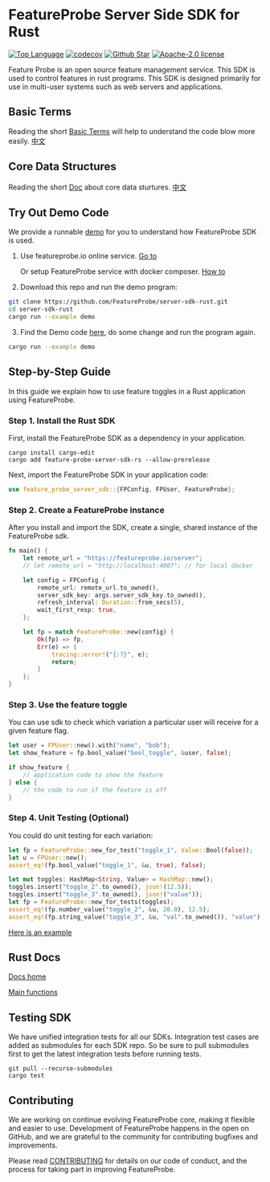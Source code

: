 # FeatureProbe Server Side SDK for Rust

[![Top Language](https://img.shields.io/github/languages/top/FeatureProbe/server-sdk-rust)](https://github.com/FeatureProbe/server-sdk-rust/search?l=rust)
[![codecov](https://codecov.io/gh/featureprobe/server-sdk-rust/branch/main/graph/badge.svg?token=TAN3AU4CK2)](https://codecov.io/gh/featureprobe/server-sdk-rust)
[![Github Star](https://img.shields.io/github/stars/FeatureProbe/server-sdk-rust)](https://github.com/FeatureProbe/server-sdk-rust/stargazers)
[![Apache-2.0 license](https://img.shields.io/github/license/FeatureProbe/FeatureProbe)](https://github.com/FeatureProbe/FeatureProbe/blob/main/LICENSE)

Feature Probe is an open source feature management service. This SDK is used to control features in rust programs. This
SDK is designed primarily for use in multi-user systems such as web servers and applications.

## Basic Terms

Reading the short [Basic Terms](https://github.com/FeatureProbe/FeatureProbe/blob/main/BASIC_TERMS.md) will help to understand the code blow more easily.  [中文](https://github.com/FeatureProbe/FeatureProbe/blob/main/BASIC_TERMS_CN.md)

## Core Data Structures

Reading the short [Doc](https://github.com/FeatureProbe/feature-probe-docs/blob/b8c55a35c771e4223469f1b121f8b78ab3d9bc22/docs/sdk/sdk-introduction.md?plain=1#L13-L34) about core data sturtures. [中文](https://github.com/FeatureProbe/feature-probe-docs/blob/b8c55a35c771e4223469f1b121f8b78ab3d9bc22/i18n/zh-CN/docusaurus-plugin-content-docs/current/sdk/sdk-introduction.md?plain=1#L14-L35)

## Try Out Demo Code

We provide a runnable [demo](https://github.com/FeatureProbe/server-sdk-rust/tree/main/examples) for you to understand how FeatureProbe SDK is used.

1. Use featureprobe.io online service. [Go to](https://featureprobe.io/login)
   
   Or setup FeatureProbe service with docker composer. [How to](https://github.com/FeatureProbe/FeatureProbe#1-starting-featureprobe-service-with-docker-compose)
2. Download this repo and run the demo program:
 ```bash
 git clone https://github.com/FeatureProbe/server-sdk-rust.git
 cd server-sdk-rust
 cargo run --example demo
 ```
3. Find the Demo code [here](https://github.com/FeatureProbe/server-sdk-rust/tree/main/examples), 
 do some change and run the program again.
 ```bash
 cargo run --example demo
 ```

## Step-by-Step Guide

In this guide we explain how to use feature toggles in a Rust application using FeatureProbe.

### Step 1. Install the Rust SDK

First, install the FeatureProbe SDK as a dependency in your application.

```shell
cargo install cargo-edit
cargo add feature-probe-server-sdk-rs --allow-prerelease
```

Next, import the FeatureProbe SDK in your application code:

```rust
use feature_probe_server_sdk::{FPConfig, FPUser, FeatureProbe};
```

### Step 2. Create a FeatureProbe instance

After you install and import the SDK, create a single, shared instance of the FeatureProbe sdk.

```rust
fn main() {
    let remote_url = "https://featureprobe.io/server";
    // let remote_url = "http://localhost:4007"; // for local docker

    let config = FPConfig {
        remote_url: remote_url.to_owned(),
        server_sdk_key: args.server_sdk_key.to_owned(),
        refresh_interval: Duration::from_secs(5),
        wait_first_resp: true,
    };

    let fp = match FeatureProbe::new(config) {
        Ok(fp) => fp,
        Err(e) => {
            tracing::error!("{:?}", e);
            return;
        }
    };
}
```

### Step 3. Use the feature toggle

You can use sdk to check which variation a particular user will receive for a given feature flag.

```rust
let user = FPUser::new().with("name", "bob");
let show_feature = fp.bool_value("bool_toggle", &user, false);

if show_feature {
    // application code to show the feature
} else {
    // the code to run if the feature is off
}
```

### Step 4. Unit Testing (Optional)

You could do unit testing for each variation:

```rust
let fp = FeatureProbe::new_for_test("toggle_1", Value::Bool(false));
let u = FPUser::new();
assert_eq!(fp.bool_value("toggle_1", &u, true), false);

let mut toggles: HashMap<String, Value> = HashMap::new();
toggles.insert("toggle_2".to_owned(), json!(12.5));
toggles.insert("toggle_3".to_owned(), json!("value"));
let fp = FeatureProbe::new_for_tests(toggles);
assert_eq!(fp.number_value("toggle_2", &u, 20.0), 12.5);
assert_eq!(fp.string_value("toggle_3", &u, "val".to_owned()), "value");
```

[Here is an example](https://github.com/FeatureProbe/server-sdk-rust/tree/main/examples)

## Rust Docs

[Docs home](https://docs.rs/feature-probe-server-sdk/)

[Main functions](https://docs.rs/feature-probe-server-sdk/latest/feature_probe_server_sdk/struct.FeatureProbe.html)

## Testing SDK

We have unified integration tests for all our SDKs. Integration test cases are added as submodules for each SDK repo. So
be sure to pull submodules first to get the latest integration tests before running tests.

```shell
git pull --recurse-submodules
cargo test
```

## Contributing

We are working on continue evolving FeatureProbe core, making it flexible and easier to use.
Development of FeatureProbe happens in the open on GitHub, and we are grateful to the
community for contributing bugfixes and improvements.

Please read [CONTRIBUTING](https://github.com/FeatureProbe/featureprobe/blob/master/CONTRIBUTING.md)
for details on our code of conduct, and the process for taking part in improving FeatureProbe.
